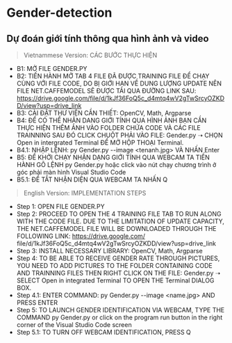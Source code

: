 # Gender-detection
Dự đoán giới tính thông qua hình ảnh và video
----------------------------------------------------------------------

> Vietnammese Version:
CÁC BƯỚC THỰC HIỆN

- B1: MỞ FILE GENDER.PY
- B2: TIẾN HÀNH MỞ TAB 4 FILE ĐÃ ĐƯỢC TRAINING FILE ĐỂ CHẠY CÙNG VỚI FILE CODE, DO BỊ GIỚI HẠN VỀ DUNG LƯỢNG UPDATE NÊN FILE NET.CAFFEMODEL SẼ ĐƯỢC TẢI QUA ĐƯỜNG LINK SAU: https://drive.google.com/file/d/1kJf36FoQ5c_d4mtq4wV2gTwSrcyOZKDD/view?usp=drive_link
- B3: CÀI ĐẶT THƯ VIỆN CẦN THIẾT: OpenCV, Math, Argparse
- B4: ĐỂ CÓ THỂ NHẬN DANG GIỚI TÍNH QUA HÌNH ẢNH BẠN CẦN THỰC HIỆN THÊM ẢNH VÀO FOLDER CHỨA CODE VÀ CÁC FILE TRAINNING SAU ĐÓ CLICK CHUỘT PHẢI VÀO FILE: Gender.py ➝ CHỌN Open in intergrated Terminal ĐỂ MỞ HỘP THOẠI Terminal.
- B4.1: NHẬP LỆNH: py Gender.py --image <tenanh.jpg> VÀ NHẤN Enter
- B5: ĐỂ KHỞI CHẠY NHẬN DẠNG GIỚI TÍNH QUA WEBCAM TA TIẾN HÀNH GÕ LỆNH py Gender.py hoặc click vào nút chạy chương trình ở góc phải màn hình Visual Studio Code
- B5.1: ĐỂ TẮT NHẬN DIỆN QUA WEBCAM TA NHẤN Q

> English Version:
IMPLEMENTATION STEPS

- Step 1: OPEN FILE GENDER.PY
- Step 2: PROCEED TO OPEN THE 4 TRAINING FILE TAB TO RUN ALONG WITH THE CODE FILE. DUE TO THE LIMITATION OF UPDATE CAPACITY, THE NET.CAFFEMODEL FILE WILL BE DOWNLOADED THROUGH THE FOLLOWING LINK: https://drive.google.com/ file/d/1kJf36FoQ5c_d4mtq4wV2gTwSrcyOZKDD/view?usp=drive_link
- Step 3: INSTALL NECESSARY LIBRARY: OpenCV, Math, Argparse
- Step 4: TO BE ABLE TO RECEIVE GENDER RATE THROUGH PICTURES, YOU NEED TO ADD PICTURES TO THE FOLDER CONTAINING CODE AND TRAINNING FILES THEN RIGHT CLICK ON THE FILE: Gender.py ➝ SELECT Open in integrated Terminal TO OPEN THE Terminal DIALOG BOX.
- Step 4.1: ENTER COMMAND: py Gender.py --image <name.jpg> AND PRESS ENTER
- Step 5: TO LAUNCH GENDER IDENTIFICATION VIA WEBCAM, TYPE THE COMMAND py Gender.py or click on the program run button in the right corner of the Visual Studio Code screen
- Step 5.1: TO TURN OFF WEBCAM IDENTIFICATION, PRESS Q
